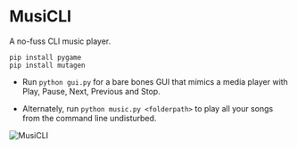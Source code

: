 # MusiCLI

A no-fuss CLI music player.

`pip install pygame`   
`pip install mutagen`

- Run `python gui.py` for a bare bones GUI that mimics a media player with Play, Pause, Next, Previous and Stop.

- Alternately, run `python music.py <folderpath>` to play all your songs from the command line undisturbed.

![MusiCLI]({{site.baseurl}}//MusiCLI.PNG)
